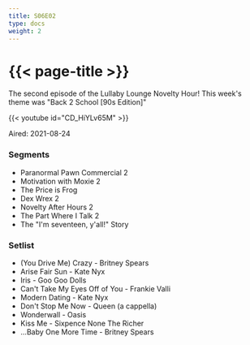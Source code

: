 ```yaml
---
title: S06E02
type: docs
weight: 2
---
```


# {{< page-title >}}

The second episode of the Lullaby Lounge Novelty Hour!  This week's theme was "Back 2 School [90s Edition]"

{{< youtube id="CD_HiYLv65M" >}}

Aired: 2021-08-24

### Segments
* Paranormal Pawn Commercial 2
* Motivation with Moxie 2
* The Price is Frog
* Dex Wrex 2
* Novelty After Hours 2
* The Part Where I Talk 2
* The "I'm seventeen, y'all!" Story


### Setlist
* (You Drive Me) Crazy - Britney Spears
* Arise Fair Sun - Kate Nyx
* Iris - Goo Goo Dolls 
* Can't Take My Eyes Off of You - Frankie Valli
* Modern Dating - Kate Nyx
* Don't Stop Me Now - Queen (a cappella)
* Wonderwall - Oasis
* Kiss Me - Sixpence None The Richer
* ...Baby One More Time - Britney Spears
